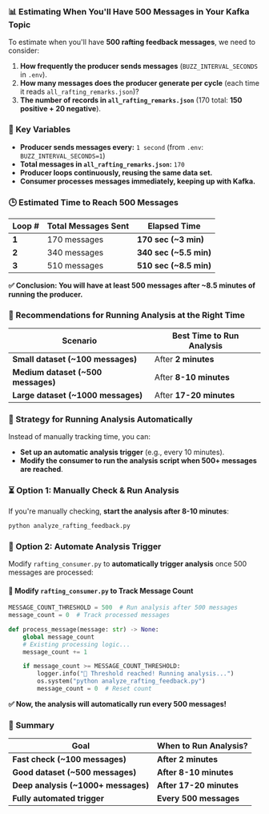 ### **📊 Estimating When You'll Have 500 Messages in Your Kafka Topic**

To estimate when you'll have **500 rafting feedback messages**, we need to consider:
1. **How frequently the producer sends messages** (`BUZZ_INTERVAL_SECONDS` in `.env`).
2. **How many messages does the producer generate per cycle** (each time it reads `all_rafting_remarks.json`)?
3. **The number of records in `all_rafting_remarks.json`** (170 total: **150 positive + 20 negative**).

### **🔢 Key Variables**
- **Producer sends messages every:** `1 second` (from `.env`: `BUZZ_INTERVAL_SECONDS=1`)
- **Total messages in `all_rafting_remarks.json`:** `170`
- **Producer loops continuously, reusing the same data set.**
- **Consumer processes messages immediately, keeping up with Kafka.**

### **🕒 Estimated Time to Reach 500 Messages**
| **Loop #** | **Total Messages Sent** | **Elapsed Time** |
|------------|----------------------|------------------|
| **1** | 170 messages | **170 sec (~3 min)** |
| **2** | 340 messages | **340 sec (~5.5 min)** |
| **3** | 510 messages | **510 sec (~8.5 min)** |

**✅ Conclusion: You will have at least 500 messages after ~8.5 minutes of running the producer.**

### **🚀 Recommendations for Running Analysis at the Right Time**
| **Scenario** | **Best Time to Run Analysis** |
|-------------|----------------------------|
| **Small dataset (~100 messages)** | After **2 minutes** |
| **Medium dataset (~500 messages)** | After **8-10 minutes** |
| **Large dataset (~1000 messages)** | After **17-20 minutes** |

### **📌 Strategy for Running Analysis Automatically**
Instead of manually tracking time, you can:
- **Set up an automatic analysis trigger** (e.g., every 10 minutes).
- **Modify the consumer to run the analysis script when 500+ messages are reached**.

### **⏳ Option 1: Manually Check & Run Analysis**
If you're manually checking, **start the analysis after 8-10 minutes**:
```bash
python analyze_rafting_feedback.py
```

### **🤖 Option 2: Automate Analysis Trigger**
Modify `rafting_consumer.py` to **automatically trigger analysis** once 500 messages are processed:

#### **🔹 Modify `rafting_consumer.py` to Track Message Count**
```python
MESSAGE_COUNT_THRESHOLD = 500  # Run analysis after 500 messages
message_count = 0  # Track processed messages

def process_message(message: str) -> None:
    global message_count
    # Existing processing logic...
    message_count += 1

    if message_count >= MESSAGE_COUNT_THRESHOLD:
        logger.info("🚀 Threshold reached! Running analysis...")
        os.system("python analyze_rafting_feedback.py")
        message_count = 0  # Reset count
```

**✅ Now, the analysis will automatically run every 500 messages!**

### **🚀 Summary**
| **Goal** | **When to Run Analysis?** |
|----------|--------------------------|
| **Fast check (~100 messages)** | **After 2 minutes** |
| **Good dataset (~500 messages)** | **After 8-10 minutes** |
| **Deep analysis (~1000+ messages)** | **After 17-20 minutes** |
| **Fully automated trigger** | **Every 500 messages** |

